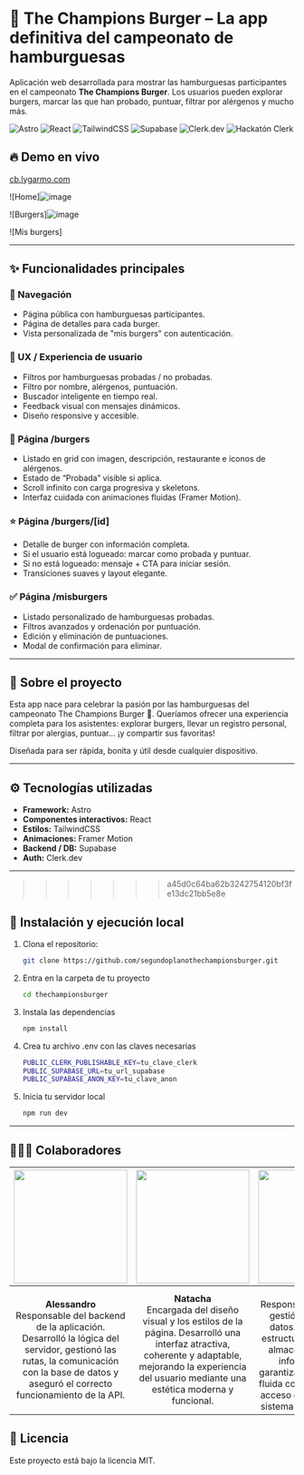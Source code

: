 # 🍔 The Champions Burger – La app definitiva del campeonato de hamburguesas
Aplicación web desarrollada para mostrar las hamburguesas participantes en el campeonato **The Champions Burger**. Los usuarios pueden explorar burgers, marcar las que han probado, puntuar, filtrar por alérgenos y mucho más.

![Astro](https://img.shields.io/badge/Astro-Framework-blueviolet)
![React](https://img.shields.io/badge/React-Component_Lib-61DAFB)
![TailwindCSS](https://img.shields.io/badge/TailwindCSS-CSS-38B2AC)
![Supabase](https://img.shields.io/badge/Supabase-Backend-3ECF8E)
![Clerk.dev](https://img.shields.io/badge/Auth-Clerk.dev-orange)
![Hackatón Clerk](https://img.shields.io/badge/Hackat%C3%B3n-Clerk-FF4081)


## 🔥 Demo en vivo
[cb.lygarmo.com](http://cb.lygarmo.com/)

![Home]![image](https://github.com/user-attachments/assets/7ceb0432-8567-4d08-81a4-7ba561b5c82e)

![Burgers]![image](https://github.com/user-attachments/assets/c171eac7-1bce-4dc0-bc0d-054c92e89af3)

![Mis burgers]

---

## ✨ Funcionalidades principales

### 🧭 Navegación
- Página pública con hamburguesas participantes.
- Página de detalles para cada burger.
- Vista personalizada de "mis burgers" con autenticación.

### 🧠 UX / Experiencia de usuario
- Filtros por hamburguesas probadas / no probadas.
- Filtro por nombre, alérgenos, puntuación.
- Buscador inteligente en tiempo real.
- Feedback visual con mensajes dinámicos.
- Diseño responsive y accesible.

### 🍔 Página /burgers
- Listado en grid con imagen, descripción, restaurante e iconos de alérgenos.
- Estado de “Probada” visible si aplica.
- Scroll infinito con carga progresiva y skeletons.
- Interfaz cuidada con animaciones fluidas (Framer Motion).

### ⭐ Página /burgers/[id]
- Detalle de burger con información completa.
- Si el usuario está logueado: marcar como probada y puntuar.
- Si no está logueado: mensaje + CTA para iniciar sesión.
- Transiciones suaves y layout elegante.

### ✅ Página /misburgers
- Listado personalizado de hamburguesas probadas.
- Filtros avanzados y ordenación por puntuación.
- Edición y eliminación de puntuaciones.
- Modal de confirmación para eliminar.

---

## 🤔 Sobre el proyecto

Esta app nace para celebrar la pasión por las hamburguesas del campeonato The Champions Burger 🍔. Queríamos ofrecer una experiencia completa para los asistentes: explorar burgers, llevar un registro personal, filtrar por alergias, puntuar... ¡y compartir sus favoritas!

Diseñada para ser rápida, bonita y útil desde cualquier dispositivo.

---

## ⚙️ Tecnologías utilizadas

- **Framework:** Astro
- **Componentes interactivos:** React
- **Estilos:** TailwindCSS
- **Animaciones:** Framer Motion
- **Backend / DB:** Supabase
- **Auth:** Clerk.dev

---

>>>>>>> a45d0c64ba62b3242754120bf3fe13dc21bb5e8e
## 🧪 Instalación y ejecución local

1. Clona el repositorio:

   ```bash
   git clone https://github.com/segundoplanothechampionsburger.git
   ```

2. Entra en la carpeta de tu proyecto
    ```bash
   cd thechampionsburger
   ```

3. Instala las dependencias
    ```bash
   npm install
   ```

4. Crea tu archivo .env con las claves necesarias
    ```bash
    PUBLIC_CLERK_PUBLISHABLE_KEY=tu_clave_clerk
    PUBLIC_SUPABASE_URL=tu_url_supabase
    PUBLIC_SUPABASE_ANON_KEY=tu_clave_anon
    ```
5. Inicia tu servidor local
    ```bash
    npm run dev
    ```
---

## 🧑‍🤝‍🧑 Colaboradores

| <img src="https://github.com/user-attachments/assets/582da696-8b98-4e62-b3c6-b6d5e79a88a9" width="200"/> | <img src="https://github.com/user-attachments/assets/7b5dc2db-f474-418f-ae56-a328308c9197" width="200"/> | <img src="https://github.com/user-attachments/assets/e74da348-9e90-41e0-b553-2dc48e585e78" width="200"/> |
|:--:|:--:|:--:|
| **Alessandro**<br>Responsable del backend de la aplicación. Desarrolló la lógica del servidor, gestionó las rutas, la comunicación con la base de datos y aseguró el correcto funcionamiento de la API. | **Natacha**<br>Encargada del diseño visual y los estilos de la página. Desarrolló una interfaz atractiva, coherente y adaptable, mejorando la experiencia del usuario mediante una estética moderna y funcional. | **Lydia**<br>Responsable del diseño y gestión de la base de datos. Se encargó de estructurar y optimizar el almacenamiento de la información para garantizar una integración fluida con el backend y un acceso eficiente desde el sistema de autenticación. |



## 🧾 Licencia
Este proyecto está bajo la licencia MIT.
